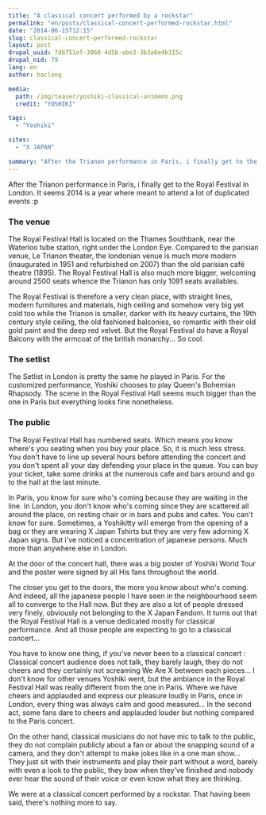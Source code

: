 ```yaml
---
title: "A classical concert performed by a rockstar"
permalink: "en/posts/classical-concert-performed-rockstar.html"
date: "2014-06-15T12:15"
slug: classical-concert-performed-rockstar
layout: post
drupal_uuid: 7db751ef-3068-4d5b-abe3-3b3a6e4b315c
drupal_nid: 79
lang: en
author: haclong

media:
  path: /img/teaser/yoshiki-classical-animemx.png
  credit: "YOSHIKI"

tags:
  - "Yoshiki"

sites:
  - "X JAPAN"

summary: "After the Trianon performance in Paris, i finally get to the Royal Festival in London.Seems 2014 is a year where i will attend a lot of duplicated events :p"
---
```


After the Trianon performance in Paris, i finally get to the Royal Festival in London. It seems 2014 is a year where meant to attend a lot of duplicated events :p

### The venue

The Royal Festival Hall is located on the Thames Southbank, near the Waterloo tube station, right under the London Eye. Compared to the parisian venue, Le Trianon theater, the londonian venue is much more modern (inaugurated in 1951 and refurbished on 2007) than the old parisian café theatre (1895). The Royal Festival Hall is also much more bigger, welcoming around 2500 seats whence the Trianon has only 1091 seats availables.

The Royal Festival is therefore a very clean place, with straight lines, modern furnitures and materials, high ceiling and somehow very big yet cold too while the Trianon is smaller, darker with its heavy curtains, the 19th century style ceiling, the old fashioned balconies, so romantic with their old gold paint and the deep red velvet. But the Royal Festival do have a Royal Balcony with the armcoat of the british monarchy... So cool.

### The setlist

The Setlist in London is pretty the same he played in Paris. For the customized performance, Yoshiki chooses to play Queen's Bohemian Rhapsody. The scene in the Royal Festival Hall seems much bigger than the one in Paris but everything looks fine nonetheless.

### The public

The Royal Festival Hall has numbered seats. Which means you know where's you seating when you buy your place. So, it is much less stress. You don't have to line up several hours before attending the concert and you don't spent all your day defending your place in the queue. You can buy your ticket, take some drinks at the numerous cafe and bars around and go to the hall at the last minute.

In Paris, you know for sure who's coming because they are waiting in the line. In London, you don't know who's coming since they are scattered all around the place, on resting chair or in bars and pubs and cafes. You can't know for sure. Sometimes, a Yoshikitty will emerge from the opening of a bag or they are wearing X Japan Tshirts but they are very few adorning X Japan signs. But i've noticed a concentration of japanese persons. Much more than anywhere else in London.

At the door of the concert hall, there was a big poster of Yoshiki World Tour and the poster were signed by all His fans throughout the world.

The closer you get to the doors, the more you know about who's coming. And indeed, all the japanese people I have seen in the neighbourhood seem all to converge to the Hall now. But they are also a lot of people dressed very finely, obviously not belonging to the X Japan Fandom. It turns out that the Royal Festival Hall is a venue dedicated mostly for classical performance. And all those people are expecting to go to a classical concert...

You have to know one thing, if you've never been to a classical concert : Classical concert audience does not talk, they barely laugh, they do not cheers and they certainly not screaming We Are X between each pieces... I don't know for other venues Yoshiki went, but the ambiance in the Royal Festival Hall was really different from the one in Paris. Where we have cheers and applauded and express our pleasure loudly in Paris, once in London, every thing was always calm and good measured... In the second act, some fans dare to cheers and applauded louder but nothing compared to the Paris concert.

On the other hand, classical musicians do not have mic to talk to the public, they do not complain publicly about a fan or about the snapping sound of a camera, and they don't attempt to make jokes like in a one man show... They just sit with their instruments and play their part without a word, barely with even a look to the public, they bow when they've finished and nobody ever hear the sound of their voice or even know what they are thinking.

We were at a classical concert performed by a rockstar. That having been said, there's nothing more to say.
